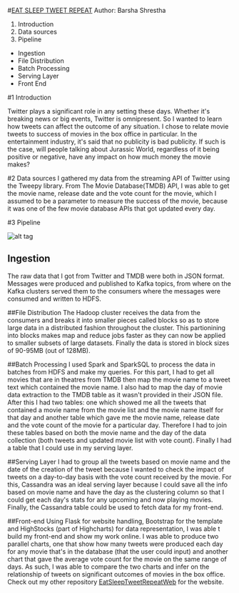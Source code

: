 
#[EAT SLEEP TWEET REPEAT](http://eatsleeptweetrepeat.itsbeta.com/index#home)
Author: Barsha Shrestha

1. Introduction
2. Data sources
3. Pipeline
  - Ingestion
  - File Distribution
  - Batch Processing
  - Serving Layer
  - Front End
  
#1 Introduction

Twitter plays a significant role in any setting these days. Whether it's breaking news or big events, Twitter is omnipresent. So I wanted to learn how tweets can affect the outcome of any situation. I chose to relate movie tweets to success of movies in the box office in particular. In the entertainment industry, it's said that no publicity is bad publicity. If such is the case, will people talking about Jurassic World, regardless of it being positive or negative, have any impact on how much money the movie makes?

#2 Data sources
I gathered my data from the streaming API of Twitter using the Tweepy library. From The Movie Database(TMDB) API, I was able to get the movie name, release date and the vote count for the movie, which I assumed to be a parameter to measure the success of the movie, because it was one of the few movie database APIs that got updated every day.

#3 Pipeline

![alt tag](https://raw.github.com/barshashrest/Insight-EatSleepTweetRepeat/master/Pipeline.png)

## Ingestion

The raw data that I got from Twitter and TMDB were both in JSON format. Messages were produced and published to Kafka topics, from where on the Kafka clusters served them to the consumers where the messages were consumed and written to HDFS.

##File Distribution
The Hadoop cluster receives the data from the consumers and breaks it into smaller pieces called blocks so as to store large data in a distributed fashion throughout the cluster. This partionining into blocks makes map and reduce jobs faster as they can now be applied to smaller subsets of large datasets. Finally the data is stored in block sizes of 90-95MB (out of 128MB).

##Batch Processing
I used Spark and SparkSQL to process the data in batches from HDFS and make my queries. For this part, I had to get all movies that are in theatres from TMDB then map the movie name to a tweet text which contained the movie name. I also had to map the day of movie data extraction to the TMDB table as it wasn't provided in their JSON file. After this I had two tables: one which showed me all the tweets that contained a movie name from the movie list and the movie name itself for that day and another table which gave me the movie name, release date and the vote count of the movie for a particular day. Therefore I had to join these tables based on both the movie name and the day of the data collection (both tweets and updated movie list with vote count). Finally I had a table that I could use in my serving layer.

##Serving Layer
I had to group all the tweets based on movie name and the date of the creation of the tweet because I wanted to check the impact of tweets on a day-to-day basis with the vote count received by the movie. For this, Cassandra was an ideal serving layer because I could save all the info based on movie name and have the day as the clustering column so that I could get each day's stats for any upcoming and now playing movies. Finally, the Cassandra table could be used to fetch data for my front-end.

##Front-end
Using Flask for website handling, Bootstrap for the template and HighStocks (part of Highcharts) for data representation, I was able t build my front-end and show my work online. I was able to produce two parallel charts, one that show how many tweets were produced each day for any movie that's in the database (that the user could input) and another chart that gave the average vote count for the movie on the same range of days. As such, I was able to compare the two charts and infer on the relationship of tweets on significant outcomes of movies in the box office.
Check out my other repository [EatSleepTweetRepeatWeb](https://github.com/barshashrest/EatSleeptTweetRepeatWeb) for the website.





